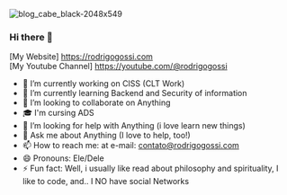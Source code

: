 
![blog_cabe_black-2048x549](https://user-images.githubusercontent.com/62311815/211219601-10b7f05f-0ab9-4630-abb5-cdaf0d13c8bc.png)

### Hi there 👋

[My Website] https://rodrigogossi.com <br/>
[My Youtube Channel] https://youtube.com/@rodrigogossi



- 🔭 I’m currently working on CISS (CLT Work)
- 🌱 I’m currently learning Backend and Security of information
- 👯 I’m looking to collaborate on Anything
- 🎓 I'm cursing ADS 
- 🤔 I’m looking for help with Anything (i love learn new things)
- 💬 Ask me about Anything (I love to help, too!)
- 📫 How to reach me: at e-mail: contato@rodrigogossi.com
- 😄 Pronouns: Ele/Dele
- ⚡ Fun fact:  Well, i usually like read about philosophy and spirituality, I like to code, and.. I NO have social Networks 
